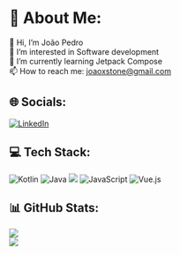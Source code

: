 # 💠 About Me:
👋 Hi, I’m João Pedro<br>👀 I’m interested in Software development<br>🌱 I’m currently learning Jetpack Compose<br>📫 How to reach me: joaoxstone@gmail.com

## 🌐 Socials:
[![LinkedIn](https://img.shields.io/badge/LinkedIn-%230077B5.svg?logo=linkedin&logoColor=white)](https://www.linkedin.com/in/joao-psv/) 

## 💻 Tech Stack:
![Kotlin](https://img.shields.io/badge/kotlin-%237F52FF.svg?style=for-the-badge&logo=kotlin&logoColor=white) ![Java](https://img.shields.io/badge/java-%23ED8B00.svg?style=for-the-badge&logo=openjdk&logoColor=white)
<img src="https://img.shields.io/badge/android-%233DDC84.svg?&style=for-the-badge&logo=android&logoColor=black" /> ![JavaScript](https://img.shields.io/badge/javascript-%23323330.svg?style=for-the-badge&logo=javascript&logoColor=%23F7DF1E) ![Vue.js](https://img.shields.io/badge/vue.js-%2335495e.svg?style=for-the-badge&logo=vuedotjs&logoColor=%234FC08D) 

## 📊 GitHub Stats:
![](https://github-readme-stats.vercel.app/api?username=jotape-exe&theme=vue&hide_border=false&include_all_commits=true&count_private=true)<br/>
![](https://github-readme-stats.vercel.app/api/top-langs/?username=jotape-exe&theme=vue&hide_border=false&include_all_commits=true&count_private=true&layout=compact)












